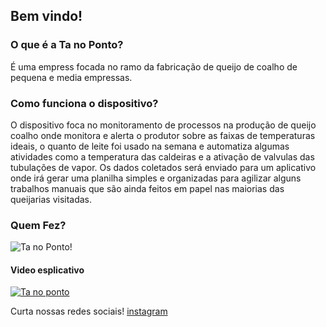 ## Bem vindo!


### O que é a Ta no Ponto?

É uma empress focada no ramo da fabricação de queijo de coalho de pequena e media empressas.

### Como funciona o dispositivo?
O dispositivo foca no monitoramento de processos na produção de queijo coalho onde monitora e alerta o produtor sobre as faixas de temperaturas ideais, o quanto de leite foi usado na semana e automatiza algumas atividades como a temperatura das caldeiras e a ativação de valvulas das tubulações de vapor. Os dados coletados será enviado para um aplicativo onde irá gerar uma planilha simples e organizadas para agilizar alguns trabalhos manuais que são ainda feitos em papel nas maiorias das queijarias visitadas.

### Quem Fez?


![Ta no Ponto!](https://github.com/JuniorArrudaa/Ta-no-Ponto-/blob/master/Logo%20Ta%20no%20ponto.jpg)


#### Video esplicativo
[![Ta no ponto](http://img.youtube.com/vi/bXCug44Ie88/0.jpg)](http://www.youtube.com/watch?v=bXCug44Ie88 "Vídeo demostrativo ")

Curta nossas redes sociais!
[instagram](https://www.instagram.com/startup_tanoponto/?hl=pt-br)
